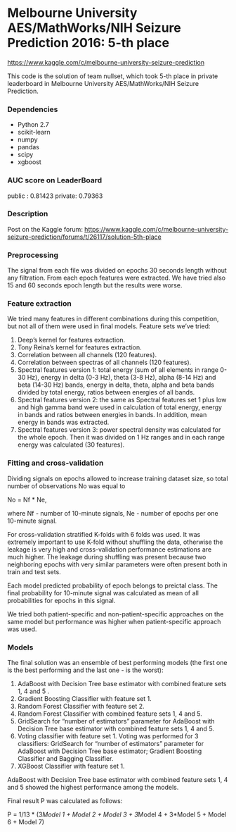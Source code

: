 # Melbourne University AES/MathWorks/NIH Seizure Prediction 2016: 5-th place
https://www.kaggle.com/c/melbourne-university-seizure-prediction

This code is the solution of team nullset, which took 5-th place in private leaderboard in Melbourne University AES/MathWorks/NIH Seizure Prediction.

### Dependencies
  * Python 2.7
  * scikit-learn
  * numpy
  * pandas
  * scipy
  * xgboost 

### AUC score on LeaderBoard
  
  public : 0.81423
  private: 0.79363

### Description
Post on the Kaggle forum:
https://www.kaggle.com/c/melbourne-university-seizure-prediction/forums/t/26117/solution-5th-place

### Preprocessing

The signal from each file was divided on epochs 30 seconds length without any filtration. From each epoch features were extracted. We have tried also 15 and 60 seconds epoch length but the results were worse.

### Feature extraction

We tried many features in different combinations during this competition, but not all of them were used in final models. Feature sets we’ve tried:

1. Deep’s kernel for features extraction.
2. Tony Reina’s kernel for features extraction.
3. Correlation between all channels (120 features).
4. Correlation between spectras of all channels (120 features).
5. Spectral features version 1: total energy (sum of all elements in range 0-30 Hz), energy in delta (0-3 Hz), theta (3-8 Hz), alpha (8-14 Hz) and beta (14-30 Hz) bands, energy in delta, theta, alpha and beta bands divided by total energy, ratios between energies of all bands.
6. Spectral features version 2: the same as Spectral features set 1 plus low and high gamma band were used in calculation of total energy, energy in bands and ratios between energies in bands. In addition, mean energy in bands was extracted.
7. Spectral features version 3: power spectral density was calculated for the whole epoch. Then it was divided on 1 Hz ranges and in each range energy was calculated (30 features).

### Fitting and cross-validation

Dividing signals on epochs allowed to increase training dataset size, so total number of observations No was equal to

No = Nf * Ne,

where Nf - number of 10-minute signals, Ne - number of epochs per one 10-minute signal.

For cross-validation stratified K-folds with 6 folds was used. It was extremely important to use K-fold without shuffling the data, otherwise the leakage is very high and cross-validation performance estimations are much higher. The leakage during shuffling was present because two neighboring epochs with very similar parameters were often present both in train and test sets.

Each model predicted probability of epoch belongs to preictal class. The final probability for 10-minute signal was calculated as mean of all probabilities for epochs in this signal.

We tried both patient-specific and non-patient-specific approaches on the same model but performance was higher when patient-specific approach was used.

### Models 

The final solution was an ensemble of best performing models (the first one is the best performing and the last one - is the worst):

1. AdaBoost with Decision Tree base estimator with combined feature sets 1, 4 and 5 .
2. Gradient Boosting Classifier with feature set 1.
3. Random Forest Classifier with feature set 2.
4. Random Forest Classifier with combined feature sets 1, 4 and 5.
5. GridSearch for “number of estimators” parameter for AdaBoost with Decision Tree base estimator with combined feature sets 1, 4 and 5.
6. Voting classifier with feature set 1. Voting was performed for 3 classifiers: GridSearch for “number of estimators” parameter for AdaBoost with Decision Tree base estimator; Gradient Boosting Classifier and Bagging Classifier.
7. XGBoost Classifier with feature set 1.

AdaBoost with Decision Tree base estimator with combined feature sets 1, 4 and 5 showed the highest performance among the models.

Final result P was calculated as follows:

P = 1/13 * (3*Model 1 + Model 2 + Model 3 + 3*Model 4 + 3*Model 5 + Model 6 + Model 7)

